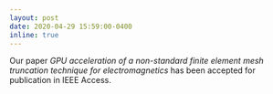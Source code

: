 ```yaml
---
layout: post
date: 2020-04-29 15:59:00-0400
inline: true
---
```


Our paper *GPU acceleration of a non-standard finite element mesh truncation technique for electromagnetics* has been accepted for publication in IEEE Access.
